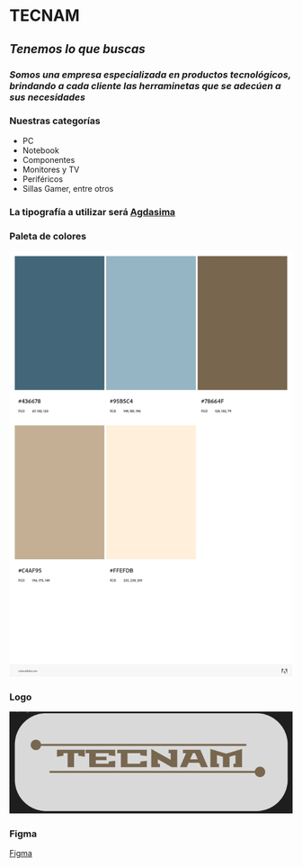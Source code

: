# **TECNAM**

## *Tenemos lo que buscas*

### ***Somos una empresa especializada en productos tecnológicos, brindando a cada cliente las herraminetas que se adecúen a sus necesidades***

### Nuestras categorías

- PC
- Notebook
- Componentes
- Monitores y TV
- Periféricos
- Sillas Gamer, entre otros

### La tipografía a utilizar será [Agdasima](https://fonts.google.com/specimen/Agdasima)

### Paleta de colores

![Paleta](./images/Paleta%20de%20colores.jpeg)

### Logo

![Logo](./images/Logo%20e-commerce.png)

### Figma

[Figma](https://www.figma.com/file/4ptdX63f7JfTEIFHLNlpWU/E-commerce?type=design&node-id=0-1&mode=design&t=ixfayjyM7bn333f8-0)
